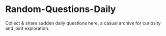 # Random-Questions-Daily
Collect &amp; share sudden daily questions here, a casual archive for curiosity and joint exploration.
